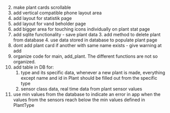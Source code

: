 2. make plant cards scrollable
3. add vertical compatible phone layout area
5. add layout for statistik page
6. add layout for vand beholder page
7. add bigger area for touching icons individually on plant stat page
8. add sqlite functionality - save plant data
    3. add method to delete plant from database
    4. use data stored in database to populate plant page
9. dont add plant card if another with same name exists - give warning at add
10. organize code for main, add_plant. The different functions are not so organized.
11. add table in DB for:
    1. type and its specific data, whenever a new plant is made, everything except name and id in Plant should be filled out from the specific type
    2. sensor class data, real time data from plant sensor values
12. use min values from the database to indicate an error in app when the values from the sensors reach below the min values defined in PlantType